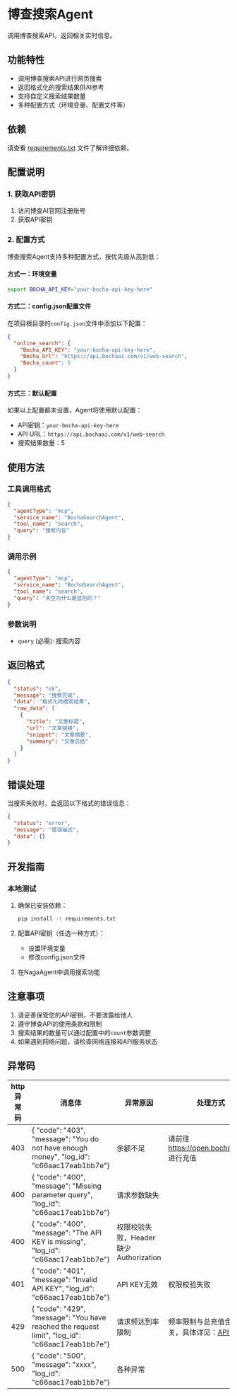 # 博查搜索Agent

调用博查搜索API，返回相关实时信息。

## 功能特性

- 调用博查搜索API进行网页搜索
- 返回格式化的搜索结果供AI参考
- 支持自定义搜索结果数量
- 多种配置方式（环境变量、配置文件等）

## 依赖

请查看 [requirements.txt](requirements.txt) 文件了解详细依赖。

## 配置说明

### 1. 获取API密钥

1. 访问博查AI官网注册账号
2. 获取API密钥

### 2. 配置方式

博查搜索Agent支持多种配置方式，按优先级从高到低：

#### 方式一：环境变量
```bash
export BOCHA_API_KEY="your-bocha-api-key-here"
```

#### 方式二：config.json配置文件
在项目根目录的`config.json`文件中添加以下配置：
```json
{
  "online_search": {
    "Bocha_API_KEY": "your-bocha-api-key-here",
    "Bocha_Url": "https://api.bochaai.com/v1/web-search",
    "Bocha_count": 5
  }
}
```

#### 方式三：默认配置
如果以上配置都未设置，Agent将使用默认配置：
- API密钥：`your-bocha-api-key-here`
- API URL：`https://api.bochaai.com/v1/web-search`
- 搜索结果数量：5

## 使用方法

### 工具调用格式

```json
{
  "agentType": "mcp",
  "service_name": "BochaSearchAgent",
  "tool_name": "search",
  "query": "搜索内容"
}
```

### 调用示例

```json
{
  "agentType": "mcp",
  "service_name": "BochaSearchAgent",
  "tool_name": "search",
  "query": "天空为什么是蓝色的？"
}
```

### 参数说明

- `query` (必需): 搜索内容

## 返回格式

```json
{
  "status": "ok",
  "message": "搜索完成",
  "data": "格式化的搜索结果",
  "raw_data": [
    {
      "title": "文章标题",
      "url": "文章链接",
      "snippet": "文章摘要",
      "summary": "文章总结"
    }
  ]
}
```

## 错误处理

当搜索失败时，会返回以下格式的错误信息：

```json
{
  "status": "error",
  "message": "错误描述",
  "data": {}
}
```

## 开发指南

### 本地测试

1. 确保已安装依赖：
   ```bash
   pip install -r requirements.txt
   ```

2. 配置API密钥（任选一种方式）：
   - 设置环境变量
   - 修改config.json文件

3. 在NagaAgent中调用搜索功能

## 注意事项

1. 请妥善保管您的API密钥，不要泄露给他人
2. 遵守博查API的使用条款和限制
3. 搜索结果的数量可以通过配置中的`count`参数调整
4. 如果遇到网络问题，请检查网络连接和API服务状态

## 异常码

| http异常码 | 消息体                                                       | 异常原因                                | 处理方式                                                     |
| ---------- | ------------------------------------------------------------ | --------------------------------------- | ------------------------------------------------------------ |
| 403        | {  "code": "403",  "message": "You do not have enough money",  "log_id": "c66aac17eab1bb7e"} | 余额不足                                | 请前往 https://open.bochaai.com 进行充值                     |
| 400        | {  "code": "400",  "message": "Missing parameter query",  "log_id": "c66aac17eab1bb7e"} | 请求参数缺失                            |                                                              |
| 400        | {  "code": "400",  "message": "The API KEY is missing",  "log_id": "c66aac17eab1bb7e"} | 权限校验失败，Header 缺少 Authorization |                                                              |
| 401        | {  "code": "401",  "message": "Invalid API KEY",  "log_id": "c66aac17eab1bb7e"} | API KEY无效                             | 权限校验失败                                                 |
| 429        | {  "code": "429",  "message": "You have reached the request limit",  "log_id": "c66aac17eab1bb7e"} | 请求频达到率限制                        | 频率限制与总充值金额有关，具体详见：[API 定价](https://aq6ky2b8nql.feishu.cn/wiki/JYSbwzdPIiFnz4kDYPXcHSDrnZb) |
| 500        | {  "code": "500",  "message": "xxxx",  "log_id": "c66aac17eab1bb7e"} | 各种异常                                |                                                              |